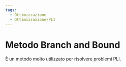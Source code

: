 ```yaml
---
tags:
  - Ottimizzazione
  - Ottimizzazione/PLI
---
```

# Metodo Branch and Bound

È un metodo molto utilizzato per risolvere problemi PLI.

